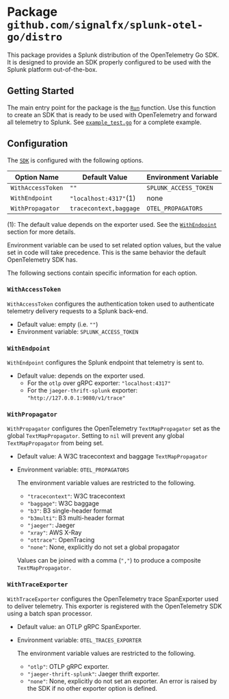 # Package `github.com/signalfx/splunk-otel-go/distro`

This package provides a Splunk distribution of the OpenTelemetry Go SDK. It is
designed to provide an SDK properly configured to be used with the Splunk
platform out-of-the-box.

## Getting Started

The main entry point for the package is the [`Run`][] function. Use this
function to create an SDK that is ready to be used with OpenTelemetry and
forward all telemetry to Splunk. See [`example_test.go`](./example_test.go) for
a complete example.

## Configuration

The [`SDK`][] is configured with the following options.

| Option Name | Default Value | Environment Variable |
| ---| --- | --- |
| `WithAccessToken` | `""` | `SPLUNK_ACCESS_TOKEN` |
| `WithEndpoint` | `"localhost:4317"`(1) | none |
| `WithPropagator` | `tracecontext,baggage` | `OTEL_PROPAGATORS` |

(1): The default value depends on the exporter used. See the
[`WithEndpoint`](#withendpoint) section for more details.

Environment variable can be used to set related option values, but the value
set in code will take precedence. This is the same behavior the default
OpenTelemetry SDK has.

The following sections contain specific information for each option.

### `WithAccessToken`

`WithAccessToken` configures the authentication token used to authenticate
telemetry delivery requests to a Splunk back-end.

- Default value: empty (i.e. `""`)
- Environment variable: `SPLUNK_ACCESS_TOKEN`

### `WithEndpoint`

`WithEndpoint` configures the Splunk endpoint that telemetry is sent to.

- Default value: depends on the exporter used.
  - For the `otlp` over gRPC exporter: `"localhost:4317"`
  - For the `jaeger-thrift-splunk` exporter: `"http://127.0.0.1:9080/v1/trace"`

### `WithPropagator`

`WithPropagator` configures the OpenTelemetry `TextMapPropagator` set as the
global `TextMapPropagator`. Setting to `nil` will prevent any global
`TextMapPropagator` from being set.

- Default value: A W3C tracecontext and baggage `TextMapPropagator`
- Environment variable: `OTEL_PROPAGATORS`

  The environment variable values are restricted to the following.
  - `"tracecontext"`: W3C tracecontext
  - `"baggage"`: W3C baggage
  - `"b3"`: B3 single-header format
  - `"b3multi"`: B3 multi-header format
  - `"jaeger"`: Jaeger
  - `"xray"`: AWS X-Ray
  - `"ottrace"`: OpenTracing
  - `"none"`: None, explicitly do not set a global propagator

  Values can be joined with a comma (`","`) to produce a composite
  `TextMapPropagator`.

### `WithTraceExporter`

`WithTraceExporter` configures the OpenTelemetry trace SpanExporter used to
deliver telemetry. This exporter is registered with the OpenTelemetry SDK using
a batch span processor.

- Default value: an OTLP gRPC SpanExporter.
- Environment variable: `OTEL_TRACES_EXPORTER`

  The environment variable values are restricted to the following.
  - `"otlp"`: OTLP gRPC exporter.
  - `"jaeger-thrift-splunk"`: Jaeger thrift exporter.
  - `"none"`: None, explicitly do not set an exporter. An error is raised by
    the SDK if no other exporter option is defined.

[`Run`]: https://pkg.go.dev/github.com/signalfx/splunk-otel-go/distro#Run
[`SDK`]: https://pkg.go.dev/github.com/signalfx/splunk-otel-go/distro#SDK
